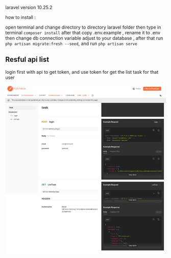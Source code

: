 laravel version 10.25.2

how to install :

open terminal and change directory to directory laravel folder then type in terminal `composer install` after that copy .env.example , rename it to .env then change db connection variable adjust to your database , after that run `php artisan migrate:fresh --seed`, and run `php artisan serve`

## **Resful api list**

login first with api to get token, and use token for get the list task for that user

![alt text](https://github.com/dola-basafi/test/blob/main/ssApi.png?raw=true)